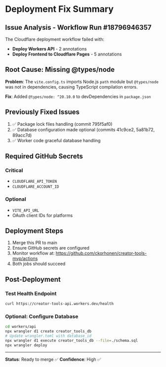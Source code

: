 # Deployment Fix Summary

## Issue Analysis - Workflow Run #18796946357

The Cloudflare deployment workflow failed with:
- **Deploy Workers API** - 2 annotations
- **Deploy Frontend to Cloudflare Pages** - 5 annotations

## Root Cause: Missing @types/node

**Problem**: The `vite.config.ts` imports Node.js `path` module but `@types/node` was not in dependencies, causing TypeScript compilation errors.

**Fix**: Added `@types/node: ^20.10.0` to devDependencies in `package.json`

## Previously Fixed Issues

1. ✅ Package lock files handling (commit 795f5af0)
2. ✅ Database configuration made optional (commits 41c9ce2, 5a81b72, 89acc7d)
3. ✅ Worker code graceful database handling

## Required GitHub Secrets

### Critical
- `CLOUDFLARE_API_TOKEN`
- `CLOUDFLARE_ACCOUNT_ID`

### Optional
- `VITE_API_URL`
- OAuth client IDs for platforms

## Deployment Steps

1. Merge this PR to main
2. Ensure GitHub secrets are configured
3. Monitor workflow at: https://github.com/ckorhonen/creator-tools-mvp/actions
4. Both jobs should succeed

## Post-Deployment

### Test Health Endpoint
```bash
curl https://creator-tools-api.workers.dev/health
```

### Optional: Configure Database
```bash
cd workers/api
npx wrangler d1 create creator_tools_db
# Update wrangler.toml with database_id
npx wrangler d1 execute creator_tools_db --file=./schema.sql
npx wrangler deploy
```

---

**Status**: Ready to merge ✅
**Confidence**: High ✅
